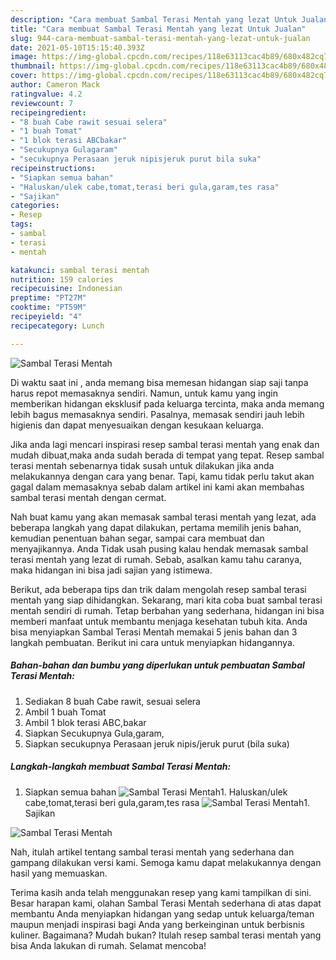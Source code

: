 ```yaml
---
description: "Cara membuat Sambal Terasi Mentah yang lezat Untuk Jualan"
title: "Cara membuat Sambal Terasi Mentah yang lezat Untuk Jualan"
slug: 944-cara-membuat-sambal-terasi-mentah-yang-lezat-untuk-jualan
date: 2021-05-10T15:15:40.393Z
image: https://img-global.cpcdn.com/recipes/118e63113cac4b89/680x482cq70/sambal-terasi-mentah-foto-resep-utama.jpg
thumbnail: https://img-global.cpcdn.com/recipes/118e63113cac4b89/680x482cq70/sambal-terasi-mentah-foto-resep-utama.jpg
cover: https://img-global.cpcdn.com/recipes/118e63113cac4b89/680x482cq70/sambal-terasi-mentah-foto-resep-utama.jpg
author: Cameron Mack
ratingvalue: 4.2
reviewcount: 7
recipeingredient:
- "8 buah Cabe rawit sesuai selera"
- "1 buah Tomat"
- "1 blok terasi ABCbakar"
- "Secukupnya Gulagaram"
- "secukupnya Perasaan jeruk nipisjeruk purut bila suka"
recipeinstructions:
- "Siapkan semua bahan"
- "Haluskan/ulek cabe,tomat,terasi beri gula,garam,tes rasa"
- "Sajikan"
categories:
- Resep
tags:
- sambal
- terasi
- mentah

katakunci: sambal terasi mentah 
nutrition: 159 calories
recipecuisine: Indonesian
preptime: "PT27M"
cooktime: "PT59M"
recipeyield: "4"
recipecategory: Lunch

---
```



![Sambal Terasi Mentah](https://img-global.cpcdn.com/recipes/118e63113cac4b89/680x482cq70/sambal-terasi-mentah-foto-resep-utama.jpg)

Di waktu  saat ini , anda memang bisa memesan hidangan siap saji tanpa harus repot memasaknya sendiri. Namun, untuk kamu yang ingin memberikan hidangan eksklusif pada keluarga tercinta, maka anda memang lebih bagus memasaknya sendiri. Pasalnya, memasak sendiri jauh lebih higienis dan dapat menyesuaikan dengan kesukaan keluarga.

Jika anda lagi mencari inspirasi resep sambal terasi mentah yang enak dan mudah dibuat,maka anda sudah berada di tempat yang tepat. Resep sambal terasi mentah  sebenarnya tidak susah untuk dilakukan jika anda melakukannya dengan cara yang benar. Tapi, kamu tidak perlu takut akan gagal dalam memasaknya 
sebab dalam artikel ini kami akan membahas sambal terasi mentah dengan cermat.  



Nah buat kamu yang akan memasak sambal terasi mentah yang lezat, ada beberapa langkah yang dapat dilakukan, pertama memilih jenis bahan, kemudian penentuan bahan segar, sampai cara membuat dan menyajikannya. Anda Tidak usah pusing kalau hendak memasak sambal terasi mentah yang lezat di rumah. Sebab, asalkan kamu  tahu caranya, maka hidangan ini bisa jadi sajian yang istimewa.

Berikut, ada beberapa tips dan trik dalam mengolah resep sambal terasi mentah yang siap dihidangkan. Sekarang, mari kita coba buat sambal terasi mentah sendiri di rumah. Tetap berbahan yang sederhana, hidangan ini bisa memberi manfaat untuk membantu menjaga kesehatan tubuh kita. Anda bisa menyiapkan Sambal Terasi Mentah memakai 5 jenis bahan dan 3 langkah pembuatan. Berikut ini cara untuk menyiapkan hidangannya.

<!--inarticleads1-->

##### Bahan-bahan dan bumbu yang diperlukan untuk pembuatan Sambal Terasi Mentah:

1. Sediakan 8 buah Cabe rawit, sesuai selera
1. Ambil 1 buah Tomat
1. Ambil 1 blok terasi ABC,bakar
1. Siapkan Secukupnya Gula,garam,
1. Siapkan secukupnya Perasaan jeruk nipis/jeruk purut (bila suka)




<!--inarticleads2-->

##### Langkah-langkah membuat Sambal Terasi Mentah:

1. Siapkan semua bahan
<img src="https://img-global.cpcdn.com/steps/0d174712dc15d00a/160x128cq70/sambal-terasi-mentah-langkah-memasak-1-foto.jpg" alt="Sambal Terasi Mentah">1. Haluskan/ulek cabe,tomat,terasi beri gula,garam,tes rasa
<img src="https://img-global.cpcdn.com/steps/7d0533068e5f2197/160x128cq70/sambal-terasi-mentah-langkah-memasak-2-foto.jpg" alt="Sambal Terasi Mentah">1. Sajikan
<img src="https://img-global.cpcdn.com/steps/4638865e1fc757af/160x128cq70/sambal-terasi-mentah-langkah-memasak-3-foto.jpg" alt="Sambal Terasi Mentah">



Nah, itulah artikel tentang  sambal terasi mentah  yang sederhana dan gampang dilakukan versi kami. Semoga kamu dapat melakukannya dengan hasil yang memuaskan. 

Terima kasih anda telah menggunakan resep yang kami tampilkan di sini. Besar harapan kami, olahan  Sambal Terasi Mentah sederhana di atas dapat membantu Anda menyiapkan hidangan yang sedap untuk keluarga/teman maupun menjadi inspirasi bagi Anda yang berkeinginan untuk berbisnis kuliner. Bagaimana? Mudah bukan? Itulah resep sambal terasi mentah yang bisa Anda lakukan di rumah. Selamat mencoba!

